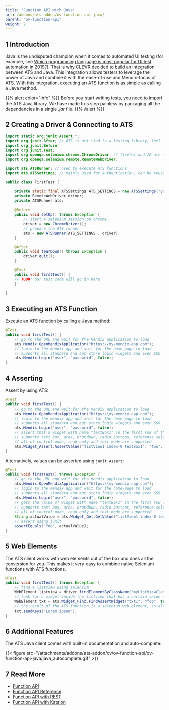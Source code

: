 ```yaml
---
title: "Function API with Java"
url: /addons/ats-addon/ov-function-api-java/
parent: "ov-function-api"
weight: 2
---
```


## 1 Introduction

Java is the undisputed champion when it comes to automated UI testing (for example, see [Which programming language is most popular for UI test automation in 2019?](https://medium.com/@applitools/which-programming-language-is-most-popular-for-ui-test-automation-in-2019-d8787bb6feb6)). That is why CLEVR decided to build an integration between ATS and Java. This integration allows testers to leverage the power of Java and combine it with the ease-of-use and Mendix-focus of ATS. With this integration, executing an ATS function is as simple as calling a Java method.

{{% alert color="info" %}}
Before you start writing tests, you need to import the ATS Java library. We have made this step painless by packaging all the dependencies in a single *.jar* file.
{{% /alert %}}

## 2 Creating a Driver & Connecting to ATS

```java
import static org.junit.Assert.*;
import org.junit.After; // ATS is not tied to a testing library, feel free to choose
import org.junit.Before;
import org.junit.Test;
import org.openqa.selenium.chrome.ChromeDriver; // firefox and IE are also supported
import org.openqa.selenium.remote.RemoteWebDriver; 

import ats.ATSRunner; // used to execute ATS functions
import ats.ATSSettings; // mainly used for authentication, can be reused

public class FirstTest {

    private static final ATSSettings ATS_SETTINGS = new ATSSettings("your-projects-id", "your-projects-function-api-key");
    private RemoteWebDriver driver;
    private ATSRunner ats;

    @Before
    public void setUp() throws Exception {
        // start a selenium session on chrome
        driver = new ChromeDriver(); 
        // prepare the ATS runner
        ats = new ATSRunner(ATS_SETTINGS , driver); 
    }

    @After
    public void tearDown() throws Exception {
        driver.quit();
    }

    @Test
    public void firstTest() {
    // TODO: our test code will go in here
    }

}
```

## 3 Executing an ATS Function

Execute an ATS function by calling a Java method:

```java
@Test
public void firstTest() {
    // go to the URL and wait for the Mendix application to load
    ats.Mendix.OpenMendixApplication("https://my-mendix-app.com");
    // login to the mendix app and wait for the home-page to load
    // supports all standard and app store login widgets and even SSO
    ats.Mendix.Login("user", "password", false);
}
```

## 4 Asserting

Assert by using ATS:

```java
@Test
public void firstTest() {
    // go to the URL and wait for the mendix application to load
    ats.Mendix.OpenMendixApplication("https:\\my-mendix-app.com");
    // login to the mendix app and wait for the home-page to load 
    // supports all standard and app store login widgets and even SSO
    ats.Mendix.Login("user", "password", false);
    // assert that a widget with name "textBox1" in the first row of the list with name "listView1" has value "foo"
    // supports text box, area, dropdown, radio buttons, reference selectors and many other widget 
    // all of control mode, read only and text mode are supported
    ats.Widget_Assert.AssertValue("listView1 index-0 textBox1", "foo", null, false);
}
```

Alternatively, values can be asserted using `junit.Assert`:


```java
@Test
public void firstTest() throws Exception {
    // go to the URL and wait for the mendix application to load
    ats.Mendix.OpenMendixApplication("https:\\my-mendix-app.com");
    // login to the mendix app and wait for the home-page to load 
    // supports all standard and app store login widgets and even SSO
    ats.Mendix.Login("user", "password", false);
    // gets the value of widget with name "textBox1" in the first row of the list with name "listView1"
    // supports text box, area, dropdown, radio buttons, reference selectors and many other widget 
    // all of control mode, read only and text mode are supported
    String actualValue = ats.Widget_Get.GetValue("listView1 index-0 textBox1", null);
    // assert using junit
    assertEquals("foo", actualValue);
}
```

## 5 Web Elements

The ATS client works with web elements out of the box and does all the conversion for you. This makes it very easy to combine native Selenium functions with ATS functions.

```java
@Test
public void firstTest() throws Exception {
    // find a listview using selenium
    WebElement listview = driver.findElementByClassName("myListViewClass");
    // look for a widget inside the listview that has a certain value and a certain class
    WebElement txt = ats.Widget_Find.FindAssertWidget("txt1", "foo", true,listview,".bar");
    // the result of the ATS function is a selenium web element, so all selenium functions are supported
    txt.sendKeys("Lorem ipsum");
}
```

## 6 Additional Features

The ATS Java client comes with built-in documentation and auto-complete:

{{< figure src="/attachments/addons/ats-addon/ov/ov-function-api/ov-function-api-java/java_autocomplete.gif" >}}

## 7 Read More

* [Function API](/addons/ats-addon/rg-two-function-api/)
* [Function API Reference](/addons/ats-addon/rg-two-function-api-reference/)
* [Function API with REST](/addons/ats-addon/ov-function-api-rest/)
* [Function API with Katalon](/addons/ats-addon/ov-function-api-katalon/)

